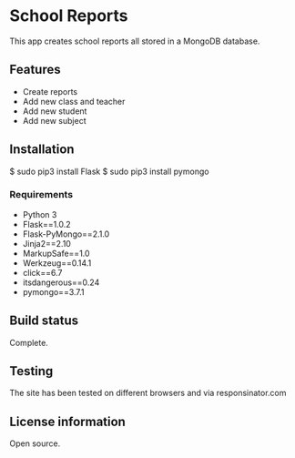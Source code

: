 # School Reports

This app creates school reports all stored in a MongoDB database.

## Features

* Create reports
* Add new class and teacher
* Add new student
* Add new subject

## Installation

$ sudo pip3 install Flask
$ sudo pip3 install pymongo

### Requirements

* Python 3
* Flask==1.0.2
* Flask-PyMongo==2.1.0
* Jinja2==2.10
* MarkupSafe==1.0
* Werkzeug==0.14.1
* click==6.7
* itsdangerous==0.24
* pymongo==3.7.1

## Build status

Complete.

## Testing

The site has been tested on different browsers and via responsinator.com

## License information

Open source.


